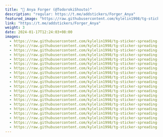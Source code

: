 ```yaml
---
title: "🍥 Anya Forger (@TodorokiShouto)"
description: "regular: https://t.me/addstickers/Forger_Anya"
featured_image: "https://raw.githubusercontent.com/kylelin1998/tg-sticker-spreading-worldwide-images/main/img/e9b3dff2-e818-494f-bea6-2d59edf524ef.jpg"
link: "https://t.me/addstickers/Forger_Anya"
weight: 3
date: 2024-01-17T12:24:03+08:00
images:
  - https://raw.githubusercontent.com/kylelin1998/tg-sticker-spreading-worldwide-images/main/img/e9b3dff2-e818-494f-bea6-2d59edf524ef.jpg
  - https://raw.githubusercontent.com/kylelin1998/tg-sticker-spreading-worldwide-images/main/img/9f150a7e-75b2-4a9c-b0b2-389e964f99dc.jpg
  - https://raw.githubusercontent.com/kylelin1998/tg-sticker-spreading-worldwide-images/main/img/d6f3dedf-98ea-4245-9ade-a3eda9450cd1.jpg
  - https://raw.githubusercontent.com/kylelin1998/tg-sticker-spreading-worldwide-images/main/img/6610db01-1be8-4e04-92ce-f7b319637f95.jpg
  - https://raw.githubusercontent.com/kylelin1998/tg-sticker-spreading-worldwide-images/main/img/9fbdf6ee-d393-43ca-9693-05511543790a.jpg
  - https://raw.githubusercontent.com/kylelin1998/tg-sticker-spreading-worldwide-images/main/img/1f594769-2562-44ef-aa08-f1d658dc3266.jpg
  - https://raw.githubusercontent.com/kylelin1998/tg-sticker-spreading-worldwide-images/main/img/c39d3661-86ec-45d7-9e83-2e9f45183017.jpg
  - https://raw.githubusercontent.com/kylelin1998/tg-sticker-spreading-worldwide-images/main/img/29f03a9e-d178-4add-a6fa-6fd2f8229e8b.jpg
  - https://raw.githubusercontent.com/kylelin1998/tg-sticker-spreading-worldwide-images/main/img/f42266c8-3517-4284-808b-4a05359e9c64.jpg
  - https://raw.githubusercontent.com/kylelin1998/tg-sticker-spreading-worldwide-images/main/img/7d0cf504-c507-41cd-b6dd-f772a98ddb73.jpg
  - https://raw.githubusercontent.com/kylelin1998/tg-sticker-spreading-worldwide-images/main/img/a26f1c0f-291e-494a-81b8-9027eed72b80.jpg
  - https://raw.githubusercontent.com/kylelin1998/tg-sticker-spreading-worldwide-images/main/img/0f592996-1cc6-4a1a-8ba7-edef3d1f470d.jpg
  - https://raw.githubusercontent.com/kylelin1998/tg-sticker-spreading-worldwide-images/main/img/8218e475-3877-401c-a979-580e181e13a3.jpg
  - https://raw.githubusercontent.com/kylelin1998/tg-sticker-spreading-worldwide-images/main/img/2b79b32d-6bec-4196-b2cb-bbd89dcc1a6f.jpg
  - https://raw.githubusercontent.com/kylelin1998/tg-sticker-spreading-worldwide-images/main/img/4442a63a-0c26-4494-af54-bed20563126c.jpg
  - https://raw.githubusercontent.com/kylelin1998/tg-sticker-spreading-worldwide-images/main/img/ceb78661-75d4-4f1e-bdfd-428e59c429db.jpg
  - https://raw.githubusercontent.com/kylelin1998/tg-sticker-spreading-worldwide-images/main/img/d2ccec79-b539-46b5-8f57-0f06e4e569ce.jpg
  - https://raw.githubusercontent.com/kylelin1998/tg-sticker-spreading-worldwide-images/main/img/205b5f82-11d7-4597-9872-1015a62e8d8f.jpg
  - https://raw.githubusercontent.com/kylelin1998/tg-sticker-spreading-worldwide-images/main/img/e832bd7c-7f07-45ee-bbaa-e46710ac4fc9.jpg
  - https://raw.githubusercontent.com/kylelin1998/tg-sticker-spreading-worldwide-images/main/img/44bb8fa9-3f1f-4f88-b6e9-75065f4110ee.jpg
---
```


